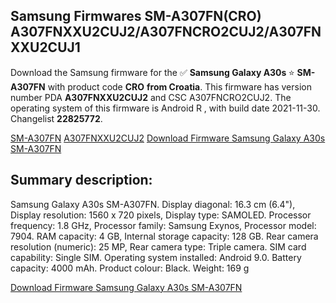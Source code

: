 <h2>Samsung Firmwares SM-A307FN(CRO) A307FNXXU2CUJ2/A307FNCRO2CUJ2/A307FNXXU2CUJ1</h2>
Download the Samsung firmware for the ✅ <strong>Samsung Galaxy A30s </strong> ⭐ <strong>SM-A307FN</strong> with product code <strong>CRO</strong> <strong> from Croatia</strong>. This firmware has version number PDA <strong>A307FNXXU2CUJ2</strong> and CSC A307FNCRO2CUJ2. The operating system of this firmware is Android R , with build date 2021-11-30. Changelist <strong>22825772</strong>.


[SM-A307FN](https://samfirm.shop/samsung/model/SM-A307FN)
[A307FNXXU2CUJ2](https://samfirm.shop/samsung/pda/A307FNXXU2CUJ2)
[Download Firmware Samsung Galaxy A30s SM-A307FN](https://samfirm.shop/samsung/firmware/479161)
<h2>Summary description:</h2>
<p>Samsung Galaxy A30s SM-A307FN. Display diagonal: 16.3 cm (6.4"), Display resolution: 1560 x 720 pixels, Display type: SAMOLED. Processor frequency: 1.8 GHz, Processor family: Samsung Exynos, Processor model: 7904. RAM capacity: 4 GB, Internal storage capacity: 128 GB. Rear camera resolution (numeric): 25 MP, Rear camera type: Triple camera. SIM card capability: Single SIM. Operating system installed: Android 9.0. Battery capacity: 4000 mAh. Product colour: Black. Weight: 169 g</p>


[Download Firmware Samsung Galaxy A30s SM-A307FN](https://samfirm.shop/samsung/firmware/479161)
